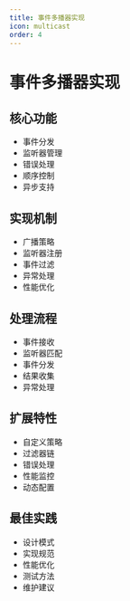 ```yaml
---
title: 事件多播器实现
icon: multicast
order: 4
---
```


# 事件多播器实现

## 核心功能
- 事件分发
- 监听器管理
- 错误处理
- 顺序控制
- 异步支持

## 实现机制
- 广播策略
- 监听器注册
- 事件过滤
- 异常处理
- 性能优化

## 处理流程
- 事件接收
- 监听器匹配
- 事件分发
- 结果收集
- 异常处理

## 扩展特性
- 自定义策略
- 过滤器链
- 错误处理
- 性能监控
- 动态配置

## 最佳实践
- 设计模式
- 实现规范
- 性能优化
- 测试方法
- 维护建议
